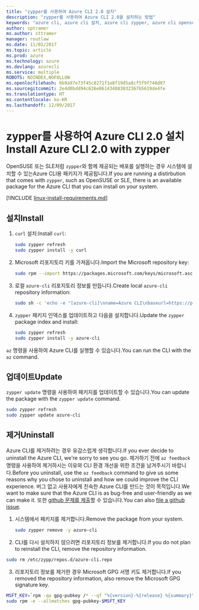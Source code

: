 ```yaml
---
title: "zypper를 사용하여 Azure CLI 2.0 설치"
description: "zypper를 사용하여 Azure CLI 2.0을 설치하는 방법"
keywords: "azure cli, azure cli 설치, azure cli zypper, azure cli opensuse, azure cli sle"
author: sptramer
ms.author: sttramer
manager: routlaw
ms.date: 11/01/2017
ms.topic: article
ms.prod: azure
ms.technology: azure
ms.devlang: azurecli
ms.service: multiple
ROBOTS: NOINDEX,NOFOLLOW
ms.openlocfilehash: 6b9a97e73f45c8271f1e8f19d5a8cf5f9f748d07
ms.sourcegitcommit: 2e4d0bdd94c626e061434883032367b5619de4fe
ms.translationtype: HT
ms.contentlocale: ko-KR
ms.lasthandoff: 12/09/2017
---
```

# <a name="install-azure-cli-20-with-zypper"></a><span data-ttu-id="c1f1a-104">zypper를 사용하여 Azure CLI 2.0 설치</span><span class="sxs-lookup"><span data-stu-id="c1f1a-104">Install Azure CLI 2.0 with zypper</span></span>

<span data-ttu-id="c1f1a-105">OpenSUSE 또는 SLE처럼 `zypper`와 함께 제공되는 배포를 실행하는 경우 시스템에 설치할 수 있는Azure CLI용 패키지가 제공됩니다.</span><span class="sxs-lookup"><span data-stu-id="c1f1a-105">If you are running a distirbution that comes with `zypper`, such as OpenSUSE or SLE, there is an available package for the Azure CLI that you can install on your system.</span></span>

[!INCLUDE [linux-install-requirements.md](includes/linux-install-requirements.md)]

## <a name="install"></a><span data-ttu-id="c1f1a-106">설치</span><span class="sxs-lookup"><span data-stu-id="c1f1a-106">Install</span></span>

1. <span data-ttu-id="c1f1a-107">`curl` 설치:</span><span class="sxs-lookup"><span data-stu-id="c1f1a-107">Install `curl`:</span></span>

   ```bash
   sudo zypper refresh
   sudo zypper install -y curl
   ```

2. <span data-ttu-id="c1f1a-108">Microsoft 리포지토리 키를 가져옵니다.</span><span class="sxs-lookup"><span data-stu-id="c1f1a-108">Import the Microsoft repository key:</span></span>

   ```bash
   sudo rpm --import https://packages.microsoft.com/keys/microsoft.asc
   ```

3. <span data-ttu-id="c1f1a-109">로컬 `azure-cli` 리포지토리 정보를 만듭니다.</span><span class="sxs-lookup"><span data-stu-id="c1f1a-109">Create local `azure-cli` repository information:</span></span>

   ```bash
   sudo sh -c 'echo -e "[azure-cli]\nname=Azure CLI\nbaseurl=https://packages.microsoft.com/yumrepos/azure-cli\nenabled=1\ntype=rpm-md\ngpgcheck=1\ngpgkey=https://packages.microsoft.com/keys/microsoft.asc" > /etc/zypp/repos.d/azure-cli.repo'
   ```

4. <span data-ttu-id="c1f1a-110">`zypper` 패키지 인덱스를 업데이트하고 다음을 설치합니다.</span><span class="sxs-lookup"><span data-stu-id="c1f1a-110">Update the `zypper` package index and install:</span></span>

   ```bash
   sudo zypper refresh
   sudo zypper install -y azure-cli
   ```

<span data-ttu-id="c1f1a-111">`az` 명령을 사용하여 Azure CLI를 실행할 수 있습니다.</span><span class="sxs-lookup"><span data-stu-id="c1f1a-111">You can run the CLI with the `az` command.</span></span>

## <a name="update"></a><span data-ttu-id="c1f1a-112">업데이트</span><span class="sxs-lookup"><span data-stu-id="c1f1a-112">Update</span></span>

<span data-ttu-id="c1f1a-113">`zypper update` 명령을 사용하여 패키지를 업데이트할 수 있습니다.</span><span class="sxs-lookup"><span data-stu-id="c1f1a-113">You can update the package with the `zypper update` command.</span></span>

```bash
sudo zypper refresh
sudo zypper update azure-cli
```

## <a name="uninstall"></a><span data-ttu-id="c1f1a-114">제거</span><span class="sxs-lookup"><span data-stu-id="c1f1a-114">Uninstall</span></span>

<span data-ttu-id="c1f1a-115">Azure CLI를 제거하려는 경우 유감스럽게 생각합니다.</span><span class="sxs-lookup"><span data-stu-id="c1f1a-115">If you ever decide to uninstall the Azure CLI, we're sorry to see you go.</span></span> <span data-ttu-id="c1f1a-116">제거하기 전에 `az feedback` 명령을 사용하여 제거하시는 이유와 CLI 환경 개선을 위한 조건을 남겨주시기 바랍니다.</span><span class="sxs-lookup"><span data-stu-id="c1f1a-116">Before you uninstall, use the `az feedback` command to give us some reasons why you chose to uninstall and how we could improve the CLI experience.</span></span> <span data-ttu-id="c1f1a-117">버그 없고 사용자에게 친숙한 Azure CLI를 만드는 것이 목적입니다.</span><span class="sxs-lookup"><span data-stu-id="c1f1a-117">We want to make sure that the Azure CLI is as bug-free and user-friendly as we can make it.</span></span> <span data-ttu-id="c1f1a-118">또한 [github 문제를 제출](https://github.com/Azure/azure-cli/issues)할 수 있습니다.</span><span class="sxs-lookup"><span data-stu-id="c1f1a-118">You can also [file a github issue](https://github.com/Azure/azure-cli/issues).</span></span>

1. <span data-ttu-id="c1f1a-119">시스템에서 패키지를 제거합니다.</span><span class="sxs-lookup"><span data-stu-id="c1f1a-119">Remove the package from your system.</span></span>

    ```bash
    sudo zypper remove -y azure-cli
    ```

2. <span data-ttu-id="c1f1a-120">CLI를 다시 설치하지 않으려면 리포지토리 정보를 제거합니다.</span><span class="sxs-lookup"><span data-stu-id="c1f1a-120">If you do not plan to reinstall the CLI, remove the repository information.</span></span>

  ```bash
  sudo rm /etc/zypp/repos.d/azure-cli.repo
  ```

3. <span data-ttu-id="c1f1a-121">리포지토리 정보를 제거한 경우 Microsoft GPG 서명 키도 제거합니다.</span><span class="sxs-lookup"><span data-stu-id="c1f1a-121">If you removed the repository information, also remove the Microsoft GPG signature key.</span></span>

  ```bash
  MSFT_KEY=`rpm -qa gpg-pubkey /* --qf "%{version}-%{release} %{summary}\n" | grep Microsoft | awk '{print $1}'`
  sudo rpm -e --allmatches gpg-pubkey-$MSFT_KEY
  ```

